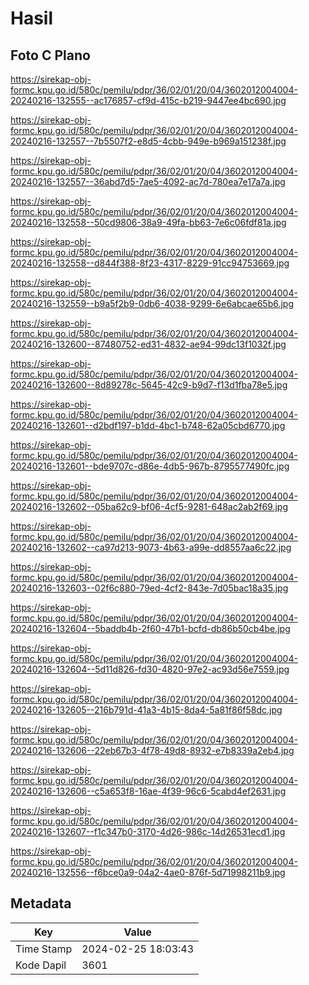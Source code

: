 # Hasil

## Foto C Plano

https://sirekap-obj-formc.kpu.go.id/580c/pemilu/pdpr/36/02/01/20/04/3602012004004-20240216-132555--ac176857-cf9d-415c-b219-9447ee4bc690.jpg

https://sirekap-obj-formc.kpu.go.id/580c/pemilu/pdpr/36/02/01/20/04/3602012004004-20240216-132557--7b5507f2-e8d5-4cbb-949e-b969a151238f.jpg

https://sirekap-obj-formc.kpu.go.id/580c/pemilu/pdpr/36/02/01/20/04/3602012004004-20240216-132557--36abd7d5-7ae5-4092-ac7d-780ea7e17a7a.jpg

https://sirekap-obj-formc.kpu.go.id/580c/pemilu/pdpr/36/02/01/20/04/3602012004004-20240216-132558--50cd9806-38a9-49fa-bb63-7e6c06fdf81a.jpg

https://sirekap-obj-formc.kpu.go.id/580c/pemilu/pdpr/36/02/01/20/04/3602012004004-20240216-132558--d844f388-8f23-4317-8229-91cc94753669.jpg

https://sirekap-obj-formc.kpu.go.id/580c/pemilu/pdpr/36/02/01/20/04/3602012004004-20240216-132559--b9a5f2b9-0db6-4038-9299-6e6abcae65b6.jpg

https://sirekap-obj-formc.kpu.go.id/580c/pemilu/pdpr/36/02/01/20/04/3602012004004-20240216-132600--87480752-ed31-4832-ae94-99dc13f1032f.jpg

https://sirekap-obj-formc.kpu.go.id/580c/pemilu/pdpr/36/02/01/20/04/3602012004004-20240216-132600--8d89278c-5645-42c9-b9d7-f13d1fba78e5.jpg

https://sirekap-obj-formc.kpu.go.id/580c/pemilu/pdpr/36/02/01/20/04/3602012004004-20240216-132601--d2bdf197-b1dd-4bc1-b748-62a05cbd6770.jpg

https://sirekap-obj-formc.kpu.go.id/580c/pemilu/pdpr/36/02/01/20/04/3602012004004-20240216-132601--bde9707c-d86e-4db5-967b-8795577490fc.jpg

https://sirekap-obj-formc.kpu.go.id/580c/pemilu/pdpr/36/02/01/20/04/3602012004004-20240216-132602--05ba62c9-bf06-4cf5-9281-648ac2ab2f69.jpg

https://sirekap-obj-formc.kpu.go.id/580c/pemilu/pdpr/36/02/01/20/04/3602012004004-20240216-132602--ca97d213-9073-4b63-a99e-dd8557aa6c22.jpg

https://sirekap-obj-formc.kpu.go.id/580c/pemilu/pdpr/36/02/01/20/04/3602012004004-20240216-132603--02f6c880-79ed-4cf2-843e-7d05bac18a35.jpg

https://sirekap-obj-formc.kpu.go.id/580c/pemilu/pdpr/36/02/01/20/04/3602012004004-20240216-132604--5baddb4b-2f60-47b1-bcfd-db86b50cb4be.jpg

https://sirekap-obj-formc.kpu.go.id/580c/pemilu/pdpr/36/02/01/20/04/3602012004004-20240216-132604--5d11d826-fd30-4820-97e2-ac93d56e7559.jpg

https://sirekap-obj-formc.kpu.go.id/580c/pemilu/pdpr/36/02/01/20/04/3602012004004-20240216-132605--216b791d-41a3-4b15-8da4-5a81f86f58dc.jpg

https://sirekap-obj-formc.kpu.go.id/580c/pemilu/pdpr/36/02/01/20/04/3602012004004-20240216-132606--22eb67b3-4f78-49d8-8932-e7b8339a2eb4.jpg

https://sirekap-obj-formc.kpu.go.id/580c/pemilu/pdpr/36/02/01/20/04/3602012004004-20240216-132606--c5a653f8-16ae-4f39-96c6-5cabd4ef2631.jpg

https://sirekap-obj-formc.kpu.go.id/580c/pemilu/pdpr/36/02/01/20/04/3602012004004-20240216-132607--f1c347b0-3170-4d26-986c-14d26531ecd1.jpg

https://sirekap-obj-formc.kpu.go.id/580c/pemilu/pdpr/36/02/01/20/04/3602012004004-20240216-132556--f6bce0a9-04a2-4ae0-876f-5d71998211b9.jpg


## Metadata

| Key        | Value               |
| ---------- | ------------------- |
| Time Stamp | 2024-02-25 18:03:43 |
| Kode Dapil | 3601                |




